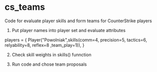 # cs_teams
Code for evaluate player skills and form teams for CounterStrike players

1. Put player names into player set and evaluate attributes

players = {
        Player("Powolniak",skills(comm=4, precision=5, tactics=6, relyability=8, reflex=8 ,team_play=1)),
        }
        
2. Check skill weights in skills() funnction

3. Run code and chose team proposals


